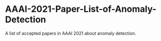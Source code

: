 # AAAI-2021-Paper-List-of-Anomaly-Detection
A list of accepted papers in AAAI 2021 about anomaly detection.
